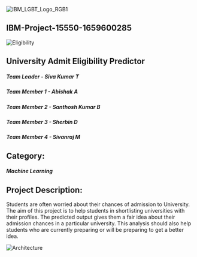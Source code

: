 ![IBM_LGBT_Logo_RGB1](https://user-images.githubusercontent.com/113326467/192757952-801904f7-27d4-4587-8c48-c99206760fc9.jpg)
## __IBM-Project-15550-1659600285__
![Eligibility](https://user-images.githubusercontent.com/113326467/192755666-a6103751-b681-4e00-9e29-dfff735c51ed.jpeg)
## University Admit Eligibility Predictor
##### *__Team Leader - Siva Kumar T__*
##### *__Team Member 1 - Abishak A__*
##### *__Team Member 2 - Santhosh Kumar B__*
##### *__Team Member 3 - Sherbin D__*
##### *__Team Member 4 - Sivanraj M__*
## Category:
##### Machine Learning
## Project Description:
Students are often worried about their chances of admission to University. The aim of this project is to help students in shortlisting universities with their profiles. The predicted output gives them a fair idea about their admission chances in a particular university. This analysis should also help students who are currently preparing or will be preparing to get a better idea.

![Architecture](https://user-images.githubusercontent.com/113326467/192755334-0195db44-6d2f-4b34-bef5-d3a0fd55a711.png)
